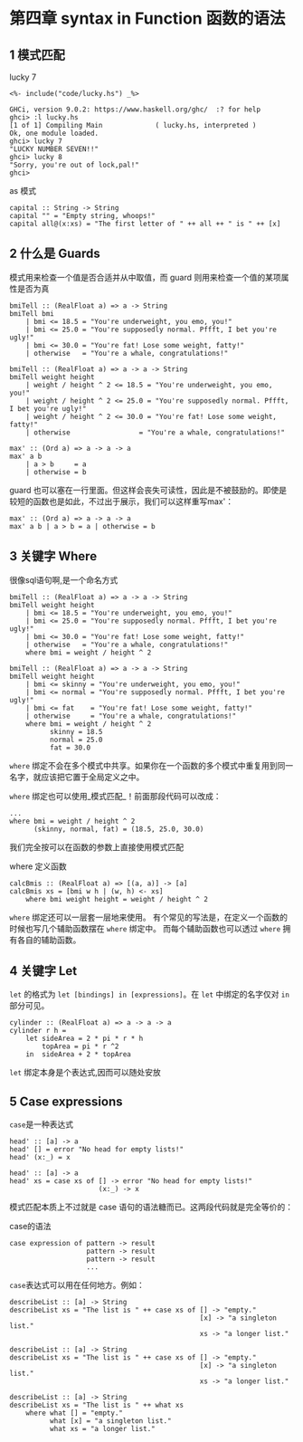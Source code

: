 # 第四章 syntax in Function 函数的语法 

## 1 模式匹配

lucky 7 

```
<%- include("code/lucky.hs") _%>
```

```plaintext
GHCi, version 9.0.2: https://www.haskell.org/ghc/  :? for help
ghci> :l lucky.hs
[1 of 1] Compiling Main             ( lucky.hs, interpreted )
Ok, one module loaded.
ghci> lucky 7
"LUCKY NUMBER SEVEN!!"
ghci> lucky 8
"Sorry, you're out of lock,pal!"
ghci>
```

as 模式

```plaintext
capital :: String -> String   
capital "" = "Empty string, whoops!"   
capital all@(x:xs) = "The first letter of " ++ all ++ " is " ++ [x]  
```
## 2 什么是 Guards

模式用来检查一个值是否合适并从中取值，而 guard 则用来检查一个值的某项属性是否为真

```plaintext
bmiTell :: (RealFloat a) => a -> String  
bmiTell bmi  
    | bmi <= 18.5 = "You're underweight, you emo, you!"  
    | bmi <= 25.0 = "You're supposedly normal. Pffft, I bet you're ugly!"  
    | bmi <= 30.0 = "You're fat! Lose some weight, fatty!"  
    | otherwise   = "You're a whale, congratulations!"
```

```plaintext
bmiTell :: (RealFloat a) => a -> a -> String  
bmiTell weight height  
    | weight / height ^ 2 <= 18.5 = "You're underweight, you emo, you!"  
    | weight / height ^ 2 <= 25.0 = "You're supposedly normal. Pffft, I bet you're ugly!"  
    | weight / height ^ 2 <= 30.0 = "You're fat! Lose some weight, fatty!"  
    | otherwise                 = "You're a whale, congratulations!"
```

```plaintext
max' :: (Ord a) => a -> a -> a  
max' a b   
    | a > b     = a  
    | otherwise = b
```
guard 也可以塞在一行里面。但这样会丧失可读性，因此是不被鼓励的。即使是较短的函数也是如此，不过出于展示，我们可以这样重写 ​max'​：

```plaintext
max' :: (Ord a) => a -> a -> a  
max' a b | a > b = a | otherwise = b
```
## 3 关键字 Where

很像sql语句啊,是一个命名方式
```plaintext
bmiTell :: (RealFloat a) => a -> a -> String  
bmiTell weight height  
    | bmi <= 18.5 = "You're underweight, you emo, you!"  
    | bmi <= 25.0 = "You're supposedly normal. Pffft, I bet you're ugly!"  
    | bmi <= 30.0 = "You're fat! Lose some weight, fatty!"  
    | otherwise   = "You're a whale, congratulations!"  
    where bmi = weight / height ^ 2
```

```plaintext
bmiTell :: (RealFloat a) => a -> a -> String  
bmiTell weight height  
    | bmi <= skinny = "You're underweight, you emo, you!"  
    | bmi <= normal = "You're supposedly normal. Pffft, I bet you're ugly!"  
    | bmi <= fat    = "You're fat! Lose some weight, fatty!"  
    | otherwise     = "You're a whale, congratulations!"  
    where bmi = weight / height ^ 2  
          skinny = 18.5  
          normal = 25.0  
          fat = 30.0
```

`where` 绑定不会在多个模式中共享。如果你在一个函数的多个模式中重复用到同一名字，就应该把它置于全局定义之中。

`where` 绑定也可以使用_模式匹配_！前面那段代码可以改成：

    ...  
    where bmi = weight / height ^ 2  
          (skinny, normal, fat) = (18.5, 25.0, 30.0)

我们完全按可以在函数的参数上直接使用模式匹配


where 定义函数
```plaintext
calcBmis :: (RealFloat a) => [(a, a)] -> [a]  
calcBmis xs = [bmi w h | (w, h) <- xs] 
    where bmi weight height = weight / height ^ 2
```

`where` 绑定还可以一层套一层地来使用。 有个常见的写法是，在定义一个函数的时候也写几个辅助函数摆在 `where` 绑定中。 而每个辅助函数也可以透过 `where` 拥有各自的辅助函数。


## 4 关键字 Let

`let` 的格式为 `let [bindings] in [expressions]`。在 `let` 中绑定的名字仅对 `in` 部分可见。

```plaintext
cylinder :: (RealFloat a) => a -> a -> a  
cylinder r h = 
    let sideArea = 2 * pi * r * h  
        topArea = pi * r ^2  
    in  sideArea + 2 * topArea
```

`let` 绑定本身是个表达式,因而可以随处安放

## 5 Case expressions

`case`是一种表达式

```plaintext
head' :: [a] -> a  
head' [] = error "No head for empty lists!"  
head' (x:_) = x
```

```plaintext
head' :: [a] -> a  
head' xs = case xs of [] -> error "No head for empty lists!"  
                      (x:_) -> x
```

模式匹配本质上不过就是 case 语句的语法糖而已。这两段代码就是完全等价的：

case的语法
```plaintext
case expression of pattern -> result  
                   pattern -> result  
                   pattern -> result  
                   ...
```

`case`表达式可以用在任何地方。例如：

    describeList :: [a] -> String  
    describeList xs = "The list is " ++ case xs of [] -> "empty."  
                                                   [x] -> "a singleton list."   
                                                   xs -> "a longer list."
                                                   

```plaintext
describeList :: [a] -> String  
describeList xs = "The list is " ++ case xs of [] -> "empty."  
                                               [x] -> "a singleton list."   
                                               xs -> "a longer list."

describeList :: [a] -> String  
describeList xs = "The list is " ++ what xs  
    where what [] = "empty."  
          what [x] = "a singleton list."  
          what xs = "a longer list."
```
